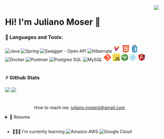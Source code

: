 <img align="right" height="590em" src="https://raw.githubusercontent.com/gist/julianomoser/099629a9fb0cf562594426c69e9378d7/raw/ed46ca209eb92eeb831533e758b42687cccfb9a4/githubcard.svg"/>
<h1 align="left">Hi! I'm Juliano Moser 👋</h1>


### 🚀 Languages and Tools:</summary>

<p align="left">
<img height="25" src="https://www.vectorlogo.zone/logos/java/java-horizontal.svg" title="Java" alt="Java" /></code>
<img width="25" height="25" src="https://www.vectorlogo.zone/logos/springio/springio-icon.svg" title="Spring" alt="Spring" /></code>
<img width="25" height="25" src="https://www.vectorlogo.zone/logos/openapis/openapis-icon.svg" title="Swagger - Open API" alt="Swagger - Open API" /></code>
<img width="25" height="25" src="https://www.vectorlogo.zone/logos/hibernate/hibernate-icon.svg" title="Hibernate" alt="Hibernate" /></code>
<img width="25" height="25" src="https://raw.githubusercontent.com/vscode-icons/vscode-icons/master/icons/file_type_maven.svg" title="Apache Maven" alt="Apache Maven" /></code>
<img width="25" height="25" src="https://raw.githubusercontent.com/devicons/devicon/master/icons/html5/html5-original.svg" title="HTML" alt="HTML" />
<img width="25" height="25" src="https://raw.githubusercontent.com/devicons/devicon/master/icons/css3/css3-original-wordmark.svg" title="CSS" alt="CSS" />
<img height="25" src="https://raw.githubusercontent.com/leandrocgsi/leandrocgsi/2331dded51784b78b8b66fd83037b2f2e28943e3/svg_logos/docker_logo.svg" title="Docker" alt="Docker" />
<img width="25" height="25" src="https://www.vectorlogo.zone/logos/getpostman/getpostman-icon.svg" title="Postman" alt="Postman" /></code>
<img width="25" height="25" src="https://www.vectorlogo.zone/logos/postgresql/postgresql-icon.svg" title="Postgres SQL" alt="Postgres SQL"/></code>
<img width="25" height="25" src="https://www.vectorlogo.zone/logos/mysql/mysql-icon.svg" title="MySQL" alt="MySQL"/></code>
<img height="25" src="https://raw.githubusercontent.com/devicons/devicon/master/icons/git/git-original.svg" title="GIT" alt="GIT">
<img width="25" height="25" src="https://raw.githubusercontent.com/devicons/devicon/master/icons/javascript/javascript-original.svg" title="JavaScript" alt="JavaScript" />
<img height="25" src="https://github.com/julianomoser/julianomoser/blob/main/svg_logos/nodejs.png" title="Node JS" alt="Node JS">
<img width="25" height="25" src="https://github.com/julianomoser/julianomoser/blob/main/svg_logos/react-original-wordmark.svg" title="React JS" alt="React JS" />
<img width="25" height="25" src="https://github.com/julianomoser/julianomoser/blob/main/svg_logos/angularjs-original.svg" title="Angular JS" alt="Angular JS" />

</p>

#

<!--
<a href="https://www.linkedin.com/in/alexandresanlim/">
    <img src="https://img.shields.io/badge/linkedin-%230077B5.svg?&style=for-the-badge&logo=linkedin&logoColor=white" />
  </a>&nbsp;&nbsp;
-->

### ⚡ Github Stats</b></summary>
<p align="left">
<img height="200em" src="https://github-readme-stats.vercel.app/api?username=julianomoser&show_icons=true&count_private=true&include_all_commits=true&theme=github_dark" />
<img height="239em" src="https://github-readme-stats.vercel.app/api/top-langs/?username=julianomoser&show_icons=true&layout=compact&langs_count=8&theme=github_dark"/>	  
</p>


#

<p align='center'>
  How to reach me: <a href='mailto:juliano.mosoerjj@gmail.com.com'>juliano.moserjj@gmail.com</a>
</p>

<details>
  <summary>📃 Resume</summary>

<p align="center">
	<a href="#education">Education</a> .
  <a href="#related">Related Courses</a> .
  <a href="#experience">Experience</a> .
  <a href="#projects">Projects</a> .
</p>

## Education

- 📖 **Analysis and Systems Development**\
📆 2019 - 2021\
📍 **Unicesumar University,** - Curitiba, Brazil
  
<h2>Related Courses <a name="related" />
</h2>
 
- Java Web Full-Stack Training, JDev Training (400 hours)
- Java 13 Full Professional with Real Projects, Cod3r
- Full Java Object Oriented Programming with Projects, Nélio Alves 
- Spring ReactJS week, DevSuperior
- Microservices with Spring Cloud, Spring Boot and Docker
- Apache Kafka with Spring Boot

## Experience
  
<p>  
I have been working with Java for the last 5 years, developing backend projects with Spring Boot, Rest API, Java EE, EJB, JPA. On frontend I develop with JSF and I have a basic knowledge of React.
Messaging with Kafka and Spring Boot.
Database, in the last projects, I worked with Postgresql and Mysql.
</p>  

## Projects

- 👨‍💻 **Management: Vacation, Bonuses, Stolen Vehicles**\
📆 2022 - moment\
📍 **Totalsat Rastreamento de Veículos** - Curitiba/PR, Brazil  

<h3>  
Tecnologias utilizadas
<h3/> 
  
### Back end
- <img align="center" alt="Java" src="https://img.shields.io/badge/Java-ED8B00?style=for-the-badge&logo=java&logoColor=white">
- Java EE
- EJB  
- JPA / <img align="center" alt="Java" src="https://img.shields.io/badge/Hibernate-59666C?style=for-the-badge&logo=Hibernate&logoColor=white">
### Front end
- JSF
- Primefaces
### Implantação em produção
- Server: Payara
- Database: <img align="center" alt="React" src="https://img.shields.io/badge/PostgreSQL-316192?style=for-the-badge&logo=postgresql&logoColor=white">

##
- 👨‍💻 **Financial System**\
📆 2021\
📍 **Terra Nova** - Curitiba/PR, Brazil

<h3>  
Tecnologias utilizadas
<h3/> 

### Back end
- <img align="center" alt="Java" src="https://img.shields.io/badge/Java-ED8B00?style=for-the-badge&logo=java&logoColor=white">
- Java EE
- EJB  
- JPA / <img align="center" alt="Java" src="https://img.shields.io/badge/Hibernate-59666C?style=for-the-badge&logo=Hibernate&logoColor=white">
### Front end
- JSF
- Primefaces
### Implantação em produção
- Server: Payara
- Database: <img align="center" alt="React" src="https://img.shields.io/badge/PostgreSQL-316192?style=for-the-badge&logo=postgresql&logoColor=white">
  
##
- 👨‍💻 **DsVendas**\
📆 2021\
📍 **Semana Spring React** - Brazil

<h3>  
Tecnologias utilizadas
<h3/> 
  
## Back end
- <img align="center" alt="Java" src="https://img.shields.io/badge/Java-ED8B00?style=for-the-badge&logo=java&logoColor=white">
- <img align="center" alt="Java" src="https://img.shields.io/badge/Spring_Boot-F2F4F9?style=for-the-badge&logo=spring-boot">
- JPA / <img align="center" alt="Java" src="https://img.shields.io/badge/Hibernate-59666C?style=for-the-badge&logo=Hibernate&logoColor=white">
- <img align="center" alt="Java" src="https://img.shields.io/badge/apache_maven-C71A36?style=for-the-badge&logo=apachemaven&logoColor=white">
## Front end
- <img align="center" alt="Java" src="https://img.shields.io/badge/HTML5-E34F26?style=for-the-badge&logo=html5&logoColor=whit"> <img align="center" alt="Java" src="https://img.shields.io/badge/CSS3-1572B6?style=for-the-badge&logo=css3&logoColor=white"> <img align="center" alt="Java" src="https://img.shields.io/badge/JavaScript-323330?style=for-the-badge&logo=javascript&logoColor=F7DF1E"> <img align="center" alt="Java" src="https://img.shields.io/badge/TypeScript-007ACC?style=for-the-badge&logo=typescript&logoColor=white">
- ReactJS
- <img align="center" alt="Java" src="https://img.shields.io/badge/React_Native-20232A?style=for-the-badge&logo=react&logoColor=61DAFB">
- Apex Charts
## Implantação em produção
- Back end: <img align="center" alt="Java" src="https://img.shields.io/badge/Heroku-430098?style=for-the-badge&logo=heroku&logoColor=white">
- Front end web: <img align="center" alt="Java" src="https://img.shields.io/badge/Netlify-00C7B7?style=for-the-badge&logo=netlify&logoColor=white">
- Banco de dados: <img align="center" alt="React" src="https://img.shields.io/badge/PostgreSQL-316192?style=for-the-badge&logo=postgresql&logoColor=white">

<img align="center" alt="React" src="https://img.shields.io/badge/GitHub-100000?style=for-the-badge&logo=github&logoColor=whit"> https://github.com/julianomoser/projeto-sds3

##
- 👨‍💻 **DsMovie**\
📆 2022\
📍 **Semana Spring React** - Brazil

<h3>  
Tecnologias utilizadas
<h3/> 
  
## Back end
- <img align="center" alt="Java" src="https://img.shields.io/badge/Java-ED8B00?style=for-the-badge&logo=java&logoColor=white">
- <img align="center" alt="Java" src="https://img.shields.io/badge/Spring_Boot-F2F4F9?style=for-the-badge&logo=spring-boot">
- JPA / <img align="center" alt="Java" src="https://img.shields.io/badge/Hibernate-59666C?style=for-the-badge&logo=Hibernate&logoColor=white">
- <img align="center" alt="Java" src="https://img.shields.io/badge/apache_maven-C71A36?style=for-the-badge&logo=apachemaven&logoColor=white">
## Front end
- <img align="center" alt="Java" src="https://img.shields.io/badge/HTML5-E34F26?style=for-the-badge&logo=html5&logoColor=whit"> <img align="center" alt="Java" src="https://img.shields.io/badge/CSS3-1572B6?style=for-the-badge&logo=css3&logoColor=white"> <img align="center" alt="Java" src="https://img.shields.io/badge/JavaScript-323330?style=for-the-badge&logo=javascript&logoColor=F7DF1E"> <img align="center" alt="Java" src="https://img.shields.io/badge/TypeScript-007ACC?style=for-the-badge&logo=typescript&logoColor=white">
- ReactJS
- <img align="center" alt="Java" src="https://img.shields.io/badge/React_Native-20232A?style=for-the-badge&logo=react&logoColor=61DAFB">
- Apex Charts
## Implantação em produção
- Back end: <img align="center" alt="Java" src="https://img.shields.io/badge/Heroku-430098?style=for-the-badge&logo=heroku&logoColor=white">
- Front end web: <img align="center" alt="Java" src="https://img.shields.io/badge/Netlify-00C7B7?style=for-the-badge&logo=netlify&logoColor=white">
- Banco de dados: <img align="center" alt="React" src="https://img.shields.io/badge/PostgreSQL-316192?style=for-the-badge&logo=postgresql&logoColor=white">

<img align="center" alt="React" src="https://img.shields.io/badge/GitHub-100000?style=for-the-badge&logo=github&logoColor=whit"> https://github.com/julianomoser/dsmovie

</details>

</div><br/>

- 👨🏻‍💻 I’m currently learning  <img width="25" height="25" src="https://github.com/leandrocgsi/leandrocgsi/blob/main/svg_logos/amazon_aws-icon.png" title="Amazon AWS" alt="Amazon AWS" /></code>  <img width="25" height="25" src="https://www.vectorlogo.zone/logos/google_cloud/google_cloud-icon.svg" title="Google Cloud" alt="Google Cloud" /></code>
